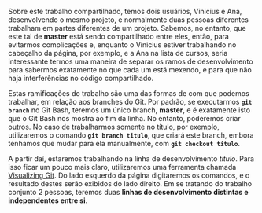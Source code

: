 Sobre este trabalho compartilhado, temos dois usuários, Vinicius e Ana, desenvolvendo o mesmo projeto, e normalmente duas pessoas diferentes trabalham em partes diferentes de um projeto. Sabemos, no entanto, que este tal de **master** está sendo compartilhado entre eles, então, para evitarmos complicações e, enquanto o Vinicius estiver trabalhando no cabeçalho da página, por exemplo, e a Ana na lista de cursos, seria interessante termos uma maneira de separar os ramos de desenvolvimento para sabermos exatamente no que cada um está mexendo, e para que não haja interferências no código compartilhado.

Estas ramificações do trabalho são uma das formas de com que podemos trabalhar, em relação aos branches do Git. Por padrão, se executarmos **`git branch`** no Git Bash, teremos um único branch, **master**, e é exatamente isto que o Git Bash nos mostra ao fim da linha. No entanto, poderemos criar outros. No caso de trabalharmos somente no título, por exemplo, utilizaremos o comando **`git branch titulo`**, que criará este branch, embora tenhamos que mudar para ela manualmente, com **`git checkout titulo`**.

A partir daí, estaremos trabalhando na linha de desenvolvimento *titulo*. Para isso ficar um pouco mais claro, utilizaremos uma ferramenta chamada [Visualizing Git](https://git-school.github.io/visualizing-git/). Do lado esquerdo da página digitaremos os comandos, e o resultado destes serão exibidos do lado direito. Em se tratando do trabalho conjunto 2 pessoas, teremos duas **linhas de desenvolvimento distintas e independentes entre si**.